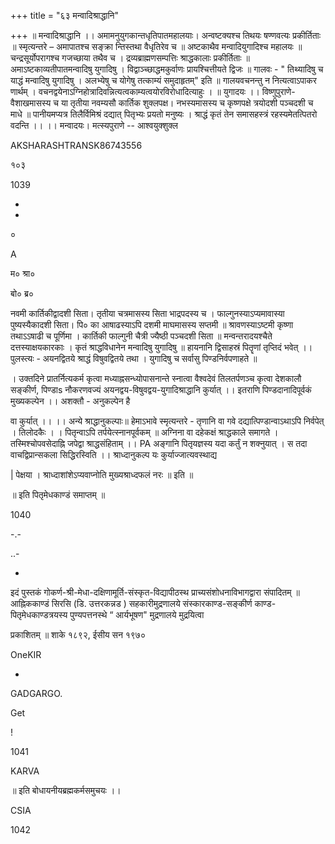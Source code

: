+++
title = "६३ मन्वादिश्राद्धानि"

+++
॥ मन्वादिश्राद्धानि ।। अमामनुयुगकान्तधृतिपातमहालयाः। अन्वष्टक्यश्च तिथयः षण्णवत्यः प्रकीर्तिताः ॥ स्मृत्यन्तरे – अमापातश्च सङ्क्रा न्तिस्तथा वैधृतिरेव च ॥ अष्टकाथैव मन्वादियुगादिश्च महालयः ॥ चन्द्रसूर्योपरागश्च गजच्छाया तथैव च । द्रव्यब्राह्मणसम्पत्तिः श्राद्धकालाः प्रकीर्तिताः ॥ अमाऽष्टकाव्यतीपातमन्वादिषु युगादिषु । विद्वाञ्च्छाद्धमकुर्वाणः प्रायश्चित्तीयते द्विजः ॥ गालवः - " तिथ्यादिषु च याद्धं मन्वादिषु युगादिषु । अलभ्येषु च योगेषु तत्काम्यं समुदाहृतम्" इति ॥ गालयवचनन्तु न नित्यत्वाऽपाकर णार्थम् । वचनद्वयेनाऽग्निहोत्रादिवन्नित्यत्वकाम्यत्वयोरविरोधादित्याहुः । ॥ युगादयः ।। विष्णुपुराणे-वैशाखमासस्य च या तृतीया नवम्यसौ कार्तिक शुक्लपक्ष। नभस्यमासस्य च कृष्णपक्षे त्रयोदशी पञ्चदशी च माधे ॥ पानीयमप्यत्र तिलैर्विमिश्रं दद्यात् पितृभ्यः प्रयतो मनुष्यः । श्राद्धं कृतं तेन समासहस्त्रं रहस्यमेतत्पितरो वदन्ति ।। ।। मन्वादयः। मत्स्यपुराणे -- आश्वयुक्शुक्ल

AKSHARASHTRANSK86743556

१०३

1039

-

-

०

A

म० श्रा०

बो० ब्र०

नवमी कार्तिकीद्वादशी सिता। तृतीया चत्रमासस्य सिता भाद्रपदस्य च । फाल्गुनस्याऽप्यमावास्या पुष्यस्यैकादशी सिता। पि० का आषाढस्याऽपि दशमी माघमासस्य सप्तमी ॥ श्रावणस्याऽष्टमी कृष्णा तथाऽऽषाढी च पूर्णिमा । कार्तिकी फाल्गुनी चैत्री ज्यैष्ठी पञ्चदशी सिता ॥ मन्वन्तरादयश्चैते दत्तस्याक्षयकारकाः । कृतं श्राद्धविधानेन मन्वादिषु युगादिषु ॥ हायनानि द्विसाहस्रं पितॄणां तृप्तिदं भवेत् ।। पुलस्त्यः - अयनद्वितये श्राद्धं विषुवद्वितये तथा । युगादिषु च सर्वासु पिण्डनिर्वपणाहते ॥

। उक्तदिने प्रातर्नित्यकर्म कृत्वा मध्याह्नसन्ध्योपासनान्ते स्नात्वा वैश्वदेवं तिलतर्पणञ्च कृत्वा देशकालौ सङ्कीर्ण, पिण्डाs नौकरणवज्यं अयनद्वय-विषुवद्वय-युगादिश्राद्धानि कुर्यात् ।। इतराणि पिण्डदानादिपूर्वकं मुख्यकल्पेन ।। अशक्तौ - अनुकल्पेन है

वा कुर्यात् ।। ।। अन्ये श्राद्धानुकल्पाः॥ हेमाऽभावे स्मृत्यन्तरे - तृणानि वा गवे दद्यात्पिण्डान्वाऽथाऽपि निर्वपेत् । तिलोदकैः । । पितृन्वाऽपि तर्पयेत्स्नानपूर्वकम् ॥ अग्निना वा दहेकक्षं श्राद्धकाले समागते । तस्मिश्चोपवसेदाह्नि जपेद्वा श्राद्धसंहिताम् ।। PA अङ्गानि पितृयज्ञस्य यदा कर्तुं न शक्नुयात् । स तदा वाचद्विप्रान्सकला सिद्धिरस्विति ।। श्राध्दानुकल्प यः कुर्याज्जात्यवस्थाद्य

| पेक्षया । श्राध्दाशांशेऽप्यवाप्नोति मुख्यश्राध्दफलं नरः ॥ इति ॥

॥ इति पितृमेधकाण्डं समाप्तम् ॥

1040

-.-

..-

-

इदं पुस्तकं गोकर्ण-श्री-मेधा-दक्षिणामूर्ति-संस्कृत-विद्यापीठस्थ प्राच्यसंशोधनाविभागद्वारा संपादितम् ॥ आह्निककाण्डं सिरसि (डि. उत्तरकन्नड ) सहकारीमुद्रणालये संस्कारकाण्ड-सङ्कीर्ण काण्ड-पितृमेधकाण्डत्रयस्य पुण्यपत्तनस्थे “ आर्यभूषण" मुद्रणालये मुद्रयित्वा

प्रकाशितम् ॥ शाके १८९२, ईसीय सन १९७०

OneKIR

-

GADGARGO.

Get

!

1041

KARVA

॥ इति बोधायनीयब्रह्मकर्मसमुचयः ।।

CSIA

1042